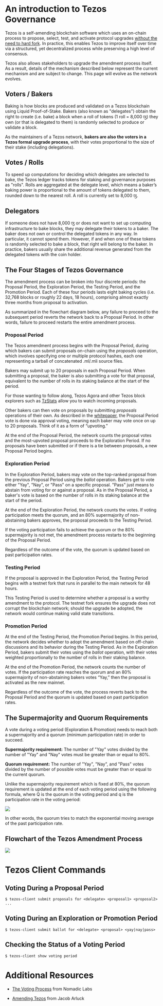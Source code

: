 # An introduction to Tezos Governance

Tezos is a self-amending blockchain software which uses an on-chain process to propose, select, test, and activate protocol upgrades [without the need to hard fork](https://medium.com/tezos/there-is-no-need-for-hard-forks-86b68165e67d). In practice, this enables Tezos to improve itself over time via a structured, yet decentralized process while preserving a high level of consensus.

Tezos also allows stakeholders to upgrade the amendment process itself. As a result, details of the mechanism described below represent the current mechanism and are subject to change. This page will evolve as the network evolves.

## Voters / Bakers

Baking is how blocks are produced and validated on a Tezos blockchain using Liquid Proof-of-Stake. Bakers (also known as "delegates") obtain the right to create (i.e. bake) a block when a roll of tokens (1 roll = 8,000 ꜩ) they own (or that is delegated to them) is randomly selected to produce or validate a block.

As the maintainers of a Tezos network, **bakers are also the voters in a Tezos formal upgrade process**, with their votes proportional to the size of their stake (including delegations).

## Votes / Rolls

To speed up computations for deciding which delegates are selected to bake, the Tezos ledger tracks tokens for staking and governance purposes as "rolls". Rolls are aggregated at the delegate level, which means a baker’s baking power is proportional to the amount of tokens delegated to them, rounded down to the nearest roll. A roll is currently set to 8,000 ꜩ.

## Delegators

If someone does not have 8,000 ꜩ or does not want to set up computing infrastructure to bake blocks, they may delegate their tokens to a baker. The baker does not own or control the delegated tokens in any way. In particular, it cannot spend them. However, if and when one of these tokens is randomly selected to bake a block, that right will belong to the baker. In practice, bakers usually share the additional revenue generated from the delegated tokens with the coin holder.

## The Four Stages of Tezos Governance

The amendment process can be broken into four discrete periods: the Proposal Period, the Exploration Period, the Testing Period, and the Promotion Period. Each of these four periods lasts eight baking cycles (i.e. 32,768 blocks or roughly 22 days, 18 hours), comprising almost exactly three months from proposal to activation.

As summarized in the flowchart diagram below, any failure to proceed to the subsequent period reverts the network back to a Proposal Period. In other words, failure to proceed restarts the entire amendment process.

### Proposal Period

The Tezos amendment process begins with the Proposal Period, during which bakers can submit proposals on-chain using the *proposals* operation, which involves specifying one or multiple protocol hashes, each one representing a tarball of concatenated .ml/.mli source files.

Bakers may submit up to 20 proposals in each Proposal Period. When submitting a proposal, the baker is also submitting a vote for that proposal, equivalent to the number of rolls in its staking balance at the start of the period.

For those wanting to follow along, Tezos Agora and other Tezos block explorers such as [TzStats](https://tzstats.com/) allow you to watch incoming proposals.

Other bakers can then vote on proposals by submitting *proposals* operations of their own. As described in the [whitepaper](https://tezos.com/static/white_paper-2dc8c02267a8fb86bd67a108199441bf.pdf), the Proposal Period vote is done via approval voting, meaning each baker may vote once on up to 20 proposals. Think of it as a form of “upvoting.”

At the end of the Proposal Period, the network counts the proposal votes and the most-upvoted proposal proceeds to the Exploration Period. If no proposals have been submitted or if there is a tie between proposals, a new Proposal Period begins.

### Exploration Period

In the Exploration Period, bakers may vote on the top-ranked proposal from the previous Proposal Period using the *ballot* operation. Bakers get to vote either "Yay", "Nay", or "Pass" on a specific proposal. "Pass" just means to abstain from voting for or against a proposal. As in the Proposal Period, a baker's vote is based on the number of rolls in its staking balance at the start of the period.

At the end of the Exploration Period, the network counts the votes. If voting participation meets the quorum, and an 80% supermajority of non-abstaining bakers approves, the proposal proceeds to the Testing Period.

If the voting participation fails to achieve the quorum or the 80% supermajority is not met, the amendment process restarts to the beginning of the Proposal Period.

Regardless of the outcome of the vote, the quorum is updated based on past participation rates.

### Testing Period

If the proposal is approved in the Exploration Period, the Testing Period begins with a testnet fork that runs in parallel to the main network for 48 hours.

This Testing Period is used to determine whether a proposal is a worthy amendment to the protocol. The testnet fork ensures the upgrade does not corrupt the blockchain network; should the upgrade be adopted, the network would continue making valid state transitions.

### Promotion Period

At the end of the Testing Period, the Promotion Period begins. In this period, the network decides whether to adopt the amendment based on off-chain discussions and its behavior during the Testing Period. As in the Exploration Period, bakers submit their votes using the *ballot* operation, with their votes weighted proportionally to the number of rolls in their staking balance.

At the end of the Promotion Period, the network counts the number of votes. If the participation rate reaches the quorum and an 80% supermajority of non-abstaining bakers votes “Yay,” then the proposal is activated as the new mainnet.

Regardless of the outcome of the vote, the process reverts back to the Proposal Period and the quorum is updated based on past participation rates.

## The Supermajority and Quorum Requirements

A vote during a voting period (Exploration & Promotion) needs to reach both a supermajority and a quorum (minimum participation rate) in order to succeed.

**Supermajority requirement:** The number of "Yay" votes divided by the number of "Yay" and "Nay" votes must be greater than or equal to 80%.

**Quorum requirement:** The number of "Yay", "Nay", and "Pass" votes divided by the number of possible votes must be greater than or equal to the current quorum.

Unlike the supermajority requirement which is fixed at 80%, the quorum requirement is updated at the end of each voting period using the following formula, where Q is the quorum in the voting period and q is the participation rate in the voting period:

![](png/quorum_update_formula.png)

In other words, the quorum tries to match the exponential moving average of the past participation rate.

## Flowchart of the Tezos Amendment Process

![](png/Tezos_governance_mechanism.png)

<h1 id="commands">Tezos Client Commands</h1>

<h2 id="proposals">Voting During a Proposal Period</h2>

```
$ tezos-client submit proposals for <delegate> <proposal1> <proposal2> ...
```

<h2 id="ballot">Voting During an Exploration or Promotion Period</h2>

```
$ tezos-client submit ballot for <delegate> <proposal> <yay|nay|pass>
```

<h2 id="status">Checking the Status of a Voting Period</h2>

```
$ tezos-client show voting period
```

# Additional Resources

- [The Voting Process](https://tezos.gitlab.io/mainnet/whitedoc/voting.html) from Nomadic Labs

- [Amending Tezos](https://medium.com/tezos/amending-tezos-b77949d97e1e) from Jacob Arluck
